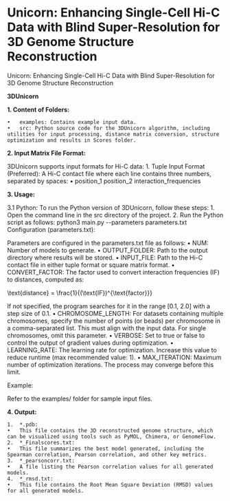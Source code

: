 # Unicorn: Enhancing Single-Cell Hi-C Data with Blind Super-Resolution for 3D Genome Structure Reconstruction
Unicorn: Enhancing Single-Cell Hi-C Data with Blind Super-Resolution for 3D Genome Structure Reconstruction

**3DUnicorn**

**1. Content of Folders:**

	•	examples: Contains example input data.
	•	src: Python source code for the 3DUnicorn algorithm, including utilities for input processing, distance matrix conversion, structure optimization and results in Scores folder.

**2. Input Matrix File Format:**

   3DUnicorn supports input formats for Hi-C data:
   	1.	Tuple Input Format (Preferred):
    A Hi-C contact file where each line contains three numbers, separated by spaces:
  	•	position_1 position_2 interaction_frequencies

**3. Usage:**

   3.1 Python:
   To run the Python version of 3DUnicorn, follow these steps:
     	1.	Open the command line in the src directory of the project.
  	  2.	Run the Python script as follows:
        python3 main.py --parameters parameters.txt
   Configuration (parameters.txt):

  Parameters are configured in the parameters.txt file as follows:
  	•	NUM: Number of models to generate.
  	•	OUTPUT_FOLDER: Path to the output directory where results will be stored.
  	•	INPUT_FILE: Path to the Hi-C contact file in either tuple format or square matrix format.
  	•	CONVERT_FACTOR: The factor used to convert interaction frequencies (IF) to distances, computed as:
  
  \text{distance} = \frac{1}{(\text{IF})^{\text{factor}}}
  
  If not specified, the program searches for it in the range [0.1, 2.0] with a step size of 0.1.
  	•	CHROMOSOME_LENGTH: For datasets containing multiple chromosomes, specify the number of points (or beads) per chromosome in a comma-separated list. This must align with the input data. For single chromosomes, omit this parameter.
  	•	VERBOSE: Set to true or false to control the output of gradient values during optimization.
  	•	LEARNING_RATE: The learning rate for optimization. Increase this value to reduce runtime (max recommended value: 1).
  	•	MAX_ITERATION: Maximum number of optimization iterations. The process may converge before this limit.
  
  Example:
  
  Refer to the examples/ folder for sample input files.

**4. Output:**

   	1.	*.pdb:
  	•	This file contains the 3D reconstructed genome structure, which can be visualized using tools such as PyMOL, Chimera, or GenomeFlow.
  	2.	*_Finalscores.txt:
  	•	This file summarizes the best model generated, including the Spearman correlation, Pearson correlation, and other key metrics.
  	3.	*_pearsoncorr.txt:
  	•	A file listing the Pearson correlation values for all generated models.
  	4.	*_rmsd.txt:
  	•	This file contains the Root Mean Square Deviation (RMSD) values for all generated models.
